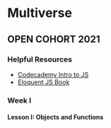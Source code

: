 # Multiverse

## OPEN COHORT 2021

### Helpful Resources
* [Codecademy Intro to JS](https://www.codecademy.com/learn/introduction-to-javascript)
* [Eloquent JS Book](https://eloquentjavascript.net/)

### Week I


#### Lesson I: Objects and Functions

